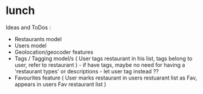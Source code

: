 # lunch

Ideas and ToDos :
- Restaurants model
- Users model
- Geolocation/geocoder features
- Tags / Tagging model/s ( User tags restaurant in his list, tags belong to user, refer to restaurant ) - if have tags, maybe no need for having a 'restaurant types' or descriptions - let user tag instead ??
- Favourites feature ( User marks restaurant in users restuarant list as Fav, appears in users Fav restaurant list )
